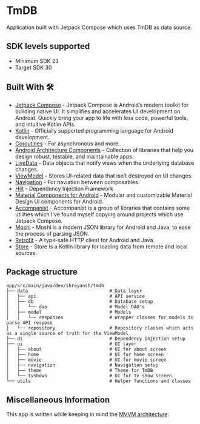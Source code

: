 # TmDB
Application built with Jetpack Compose which uses TmDB as data source.

SDK levels supported 
--------------

- Minimum SDK 23
- Target SDK 30

Built With 🛠
--------------

- [Jetpack Compose](https://developer.android.com/jetpack/compose/) - Jetpack Compose is Android’s modern toolkit for building native UI. It simplifies and accelerates UI development on Android. Quickly bring your app to life with less code, powerful tools, and intuitive Kotlin APIs.
- [Kotlin](https://kotlinlang.org/) - Officially supported programming language for Android development.
- [Coroutines](https://kotlinlang.org/docs/reference/coroutines-overview.html) - For asynchronous and more..
- [Android Architecture Components](https://developer.android.com/topic/libraries/architecture) - Collection of libraries that help you design robust, testable, and maintainable apps.
- [LiveData](https://developer.android.com/topic/libraries/architecture/livedata) - Data objects that notify views when the underlying database changes.
- [ViewModel](https://developer.android.com/topic/libraries/architecture/viewmodel) - Stores UI-related data that isn't destroyed on UI changes. 
- [Navigation](https://developer.android.com/jetpack/compose/navigation) - For naviation between composables.
- [Hilt](https://dagger.dev/hilt/) - Dependency Injection Framework
- [Material Components for Android](https://github.com/material-components/material-components-android) - Modular and customizable Material Design UI components for Android.
- [Accompanist](https://github.com/chrisbanes/accompanist) - Accompanist is a group of libraries that contains some utilities which I've found myself copying around projects which use Jetpack Compose.
- [Moshi](https://github.com/square/moshi) - Moshi is a modern JSON library for Android and Java, to ease the process of parsing JSON.
- [Retrofit](https://github.com/square/retrofit) - A type-safe HTTP client for Android and Java.
- [Store](https://github.com/dropbox/Store) - Store is a Kotlin library for loading data from remote and local sources.

Package structure
-----------------
```
app/src/main/java/dev/shreyansh/tmdb
├── data                              # Data layer
│   ├── api                           # API service
│   ├── db                            # Database setup
│   │   └── dao                       # Model DAO's
│   ├── model                         # Models
│   │   └── responses                 # Wrapper classes for models to parse API respose
│   └── repository                    # Repository classes which acts as a single source of truth for the ViewModel
├── di                                # Dependency Injection setup
├── ui                                # UI layer
│   ├── about                         # UI for about screen
│   ├── home                          # UI for home screen
│   ├── movie                         # UI for movie screen
│   ├── navigation                    # Navigation setup
│   ├── theme                         # Theme for TmDB
│   └── tvShows                       # UI for Tv show screen
└── utils                             # Helper functions and classes
```

Miscellaneous Information
----------------

This app is written while keeping in mind the [MVVM architecture](https://developer.android.com/jetpack/guide).

